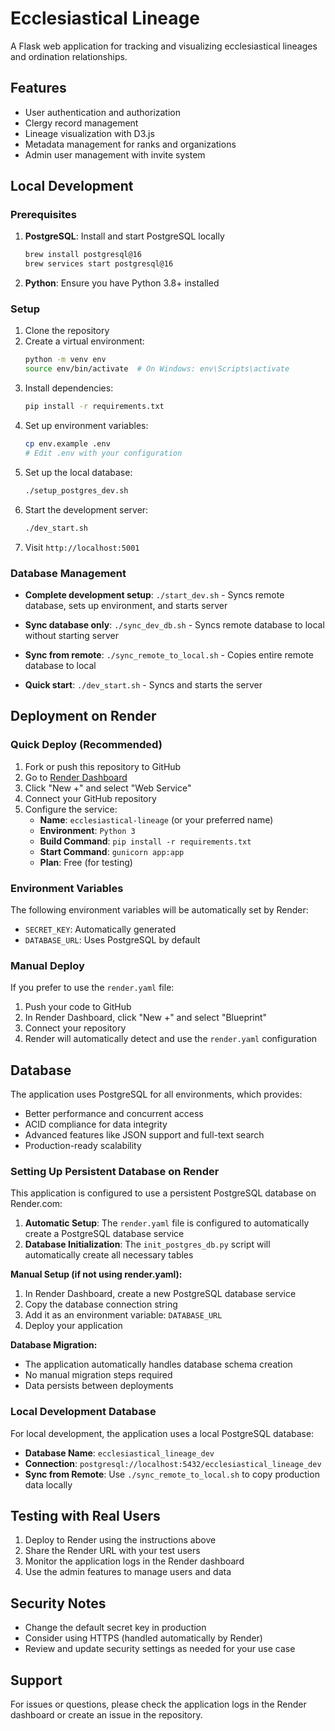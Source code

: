 # Ecclesiastical Lineage

A Flask web application for tracking and visualizing ecclesiastical lineages and ordination relationships.

## Features

- User authentication and authorization
- Clergy record management
- Lineage visualization with D3.js
- Metadata management for ranks and organizations
- Admin user management with invite system

## Local Development

### Prerequisites

1. **PostgreSQL**: Install and start PostgreSQL locally
   ```bash
   brew install postgresql@16
   brew services start postgresql@16
   ```

2. **Python**: Ensure you have Python 3.8+ installed

### Setup

1. Clone the repository
2. Create a virtual environment:
   ```bash
   python -m venv env
   source env/bin/activate  # On Windows: env\Scripts\activate
   ```
3. Install dependencies:
   ```bash
   pip install -r requirements.txt
   ```
4. Set up environment variables:
   ```bash
   cp env.example .env
   # Edit .env with your configuration
   ```
5. Set up the local database:
   ```bash
   ./setup_postgres_dev.sh
   ```
6. Start the development server:
   ```bash
   ./dev_start.sh
   ```
7. Visit `http://localhost:5001`

### Database Management

- **Complete development setup**: `./start_dev.sh` - Syncs remote database, sets up environment, and starts server
- **Sync database only**: `./sync_dev_db.sh` - Syncs remote database to local without starting server
- **Sync from remote**: `./sync_remote_to_local.sh` - Copies entire remote database to local

- **Quick start**: `./dev_start.sh` - Syncs and starts the server

## Deployment on Render

### Quick Deploy (Recommended)

1. Fork or push this repository to GitHub
2. Go to [Render Dashboard](https://dashboard.render.com/)
3. Click "New +" and select "Web Service"
4. Connect your GitHub repository
5. Configure the service:
   - **Name**: `ecclesiastical-lineage` (or your preferred name)
   - **Environment**: `Python 3`
   - **Build Command**: `pip install -r requirements.txt`
   - **Start Command**: `gunicorn app:app`
   - **Plan**: Free (for testing)

### Environment Variables

The following environment variables will be automatically set by Render:
- `SECRET_KEY`: Automatically generated
- `DATABASE_URL`: Uses PostgreSQL by default

### Manual Deploy

If you prefer to use the `render.yaml` file:

1. Push your code to GitHub
2. In Render Dashboard, click "New +" and select "Blueprint"
3. Connect your repository
4. Render will automatically detect and use the `render.yaml` configuration

## Database

The application uses PostgreSQL for all environments, which provides:

- Better performance and concurrent access
- ACID compliance for data integrity
- Advanced features like JSON support and full-text search
- Production-ready scalability

### Setting Up Persistent Database on Render

This application is configured to use a persistent PostgreSQL database on Render.com:

1. **Automatic Setup**: The `render.yaml` file is configured to automatically create a PostgreSQL database service
2. **Database Initialization**: The `init_postgres_db.py` script will automatically create all necessary tables


**Manual Setup (if not using render.yaml):**
1. In Render Dashboard, create a new PostgreSQL database service
2. Copy the database connection string
3. Add it as an environment variable: `DATABASE_URL`
4. Deploy your application

**Database Migration:**
- The application automatically handles database schema creation
- No manual migration steps required
- Data persists between deployments

### Local Development Database

For local development, the application uses a local PostgreSQL database:

- **Database Name**: `ecclesiastical_lineage_dev`
- **Connection**: `postgresql://localhost:5432/ecclesiastical_lineage_dev`
- **Sync from Remote**: Use `./sync_remote_to_local.sh` to copy production data locally


## Testing with Real Users

1. Deploy to Render using the instructions above
2. Share the Render URL with your test users
3. Monitor the application logs in the Render dashboard
4. Use the admin features to manage users and data

## Security Notes

- Change the default secret key in production
- Consider using HTTPS (handled automatically by Render)
- Review and update security settings as needed for your use case

## Support

For issues or questions, please check the application logs in the Render dashboard or create an issue in the repository.
